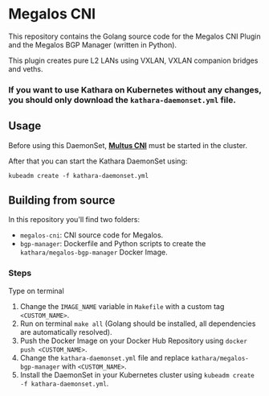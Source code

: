 # Megalos CNI

This repository contains the Golang source code for the Megalos CNI Plugin and the Megalos BGP Manager (written in Python).

This plugin creates pure L2 LANs using VXLAN, VXLAN companion bridges and veths.

### If you want to use Kathara on Kubernetes without any changes, you should only download the `kathara-daemonset.yml` file.

## Usage

Before using this DaemonSet, [**Multus CNI**](https://github.com/intel/multus-cni) must be started in the cluster.

After that you can start the Kathara DaemonSet using:

`kubeadm create -f kathara-daemonset.yml`

## Building from source

In this repository you'll find two folders:

- `megalos-cni`: CNI source code for Megalos.
- `bgp-manager`: Dockerfile and Python scripts to create the `kathara/megalos-bgp-manager` Docker Image.

### Steps

Type on terminal 

1. Change the `IMAGE_NAME` variable in `Makefile` with a custom tag `<CUSTOM_NAME>`.
2. Run on terminal `make all` (Golang should be installed, all dependencies are automatically resolved).
3. Push the Docker Image on your Docker Hub Repository using `docker push <CUSTOM_NAME>`.
4. Change the `kathara-daemonset.yml` file and replace `kathara/megalos-bgp-manager` with `<CUSTOM_NAME>`.
5. Install the DaemonSet in your Kubernetes cluster using `kubeadm create -f kathara-daemonset.yml`.
